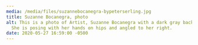 ```yaml
---
media: /media/files/suzannebocanegra-bypeterserling.jpg
title: Suzanne Bocanegra, photo
alt: This is a photo of Artist, Suzanne Bocanegra with a dark gray background.
  She is posing with her hands on hips and angled to her right.
date: 2020-05-27 16:59:00 -0500
---
```


